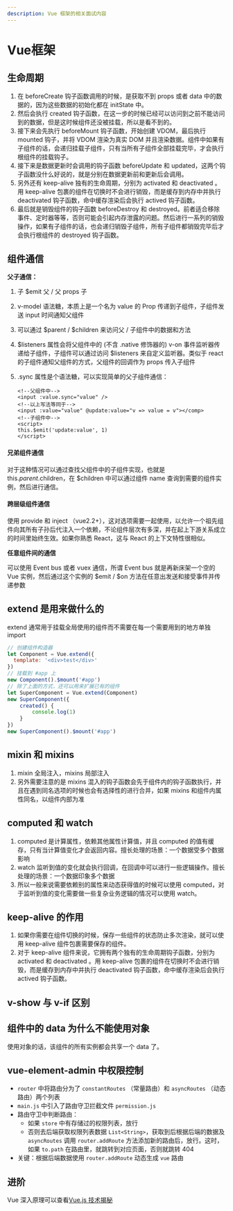 ```yaml
---
description: Vue 框架的相关面试内容
---
```


# Vue框架

## **生命周期**

1. 在 beforeCreate 钩子函数调用的时候，是获取不到 props 或者 data 中的数据的，因为这些数据的初始化都在 initState 中。
2. 然后会执行 created 钩子函数，在这一步的时候已经可以访问到之前不能访问到的数据，但是这时候组件还没被挂载，所以是看不到的。
3. 接下来会先执行 beforeMount 钩子函数，开始创建 VDOM，最后执行 mounted 钩子，并将 VDOM 渲染为真实 DOM 并且渲染数据。组件中如果有子组件的话，会递归挂载子组件，只有当所有子组件全部挂载完毕，才会执行根组件的挂载钩子。
4. 接下来是数据更新时会调用的钩子函数 beforeUpdate 和 updated，这两个钩子函数没什么好说的，就是分别在数据更新前和更新后会调用。
5. 另外还有 keep-alive 独有的生命周期，分别为 activated 和 deactivated 。用 keep-alive 包裹的组件在切换时不会进行销毁，而是缓存到内存中并执行 deactivated 钩子函数，命中缓存渲染后会执行 actived 钩子函数。
6. 最后就是销毁组件的钩子函数 beforeDestroy 和 destroyed。前者适合移除事件、定时器等等，否则可能会引起内存泄露的问题。然后进行一系列的销毁操作，如果有子组件的话，也会递归销毁子组件，所有子组件都销毁完毕后才会执行根组件的 destroyed 钩子函数。

## **组件通信**

**父子通信：**

1. 子 $emit 父 / 父 props 子
2. v-model 语法糖，本质上是一个名为 value 的 Prop 传递到子组件，子组件发送 input 时间通知父组件
3. 可以通过 $parent / $children 来访问父 / 子组件中的数据和方法
4. $listeners 属性会将父组件中的 \(不含 .native 修饰器的\) v-on 事件监听器传递给子组件，子组件可以通过访问 $listeners 来自定义监听器。类似于 react 的子组件通知父组件的方式，父组件的回调作为 props 传入子组件
5. .sync 属性是个语法糖，可以实现简单的父子组件通信：

   ```text
   <!--父组件中-->
   <input :value.sync="value" />
   <!--以上写法等同于-->
   <input :value="value" @update:value="v => value = v"></comp>
   <!--子组件中-->
   <script>
   this.$emit('update:value', 1)
   </script>
   ```

#### **兄弟组件通信**

对于这种情况可以通过查找父组件中的子组件实现，也就是 this.$parent.$children，在 $children 中可以通过组件 name 查询到需要的组件实例，然后进行通信。

#### **跨层级组件通信**

使用 provide 和 inject （vue2.2+），这对选项需要一起使用，以允许一个祖先组件向其所有子孙后代注入一个依赖，不论组件层次有多深，并在起上下游关系成立的时间里始终生效。如果你熟悉 React，这与 React 的上下文特性很相似。

**任意组件间的通信**

可以使用 Event bus 或者 vuex 通信，所谓 Event bus 就是再新床架一个空的 Vue 实例，然后通过这个实例的 $emit / $on 方法在任意出发送和接受事件并传递参数

## **extend 是用来做什么的**

extend 通常用于挂载全局使用的组件而不需要在每一个需要用到的地方单独 import

```javascript
// 创建组件构造器
let Component = Vue.extend({
  template: '<div>test</div>'
})
// 挂载到 #app 上
new Component().$mount('#app')
// 除了上面的方式，还可以用来扩展已有的组件
let SuperComponent = Vue.extend(Component)
new SuperComponent({
    created() {
        console.log(1)
    }
})
new SuperComponent().$mount('#app')
```

## **mixin 和 mixins**

1. mixin 全局注入，mixins 局部注入
2. 另外需要注意的是 mixins 混入的钩子函数会先于组件内的钩子函数执行，并且在遇到同名选项的时候也会有选择性的进行合并，如果 mixins 和组件内属性同名，以组件内部为准

## **computed 和 watch**

1. computed 是计算属性，依赖其他属性计算值，并且 computed 的值有缓存，只有当计算值变化才会返回内容。擅长处理的场景：一个数据受多个数据影响
2. watch 监听到值的变化就会执行回调，在回调中可以进行一些逻辑操作。擅长处理的场景：一个数据印象多个数据
3. 所以一般来说需要依赖别的属性来动态获得值的时候可以使用 computed，对于监听到值的变化需要做一些复杂业务逻辑的情况可以使用 watch。

## **keep-alive 的作用**

1. 如果你需要在组件切换的时候，保存一些组件的状态防止多次渲染，就可以使用 keep-alive 组件包裹需要保存的组件。
2. 对于 keep-alive 组件来说，它拥有两个独有的生命周期钩子函数，分别为 activated 和 deactivated 。用 keep-alive 包裹的组件在切换时不会进行销毁，而是缓存到内存中并执行 deactivated 钩子函数，命中缓存渲染后会执行 actived 钩子函数。

## **v-show 与 v-if 区别**

## **组件中的 data 为什么不能使用对象**

使用对象的话，该组件的所有实例都会共享一个 data 了。

## **vue-element-admin 中权限控制**

* `router` 中将路由分为了 `constantRoutes` （常量路由）和 `asyncRoutes` （动态路由）两个列表
* `main.js` 中引入了路由守卫拦截文件 `permission.js`
* 路由守卫中判断路由：
  * 如果 `store` 中有存储过的权限列表，放行
  * 否则去后端获取权限列表数据 `List<String>`，获取到后根据后端的数据及 `asyncRoutes` 调用 `router.addRoute` 方法添加新的路由后，放行。这时，如果 `to.path` 在路由里，就跳转到对应页面，否则就跳转 404
* 关键：根据后端数据使用 `router.addRoute` 动态生成 `vue` 路由

## 进阶

Vue 深入原理可以查看[Vue.js 技术揭秘](https://ustbhuangyi.github.io/vue-analysis/)

